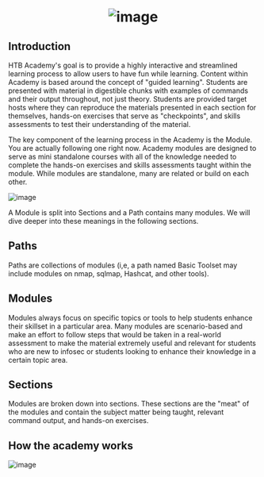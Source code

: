 <h1 align="center">

![image](https://github.com/AndreCoutinhom/htb_academy/assets/91290799/721996b6-4831-47f8-b3ba-77fb0ca215de)

</h1>

## Introduction

HTB Academy's goal is to provide a highly interactive and streamlined learning process to allow users to have fun while learning. Content within Academy is based around the concept of "guided learning". Students are presented with material in digestible chunks with examples of commands and their output throughout, not just theory. Students are provided target hosts where they can reproduce the materials presented in each section for themselves, hands-on exercises that serve as "checkpoints", and skills assessments to test their understanding of the material.

The key component of the learning process in the Academy is the Module. You are actually following one right now. Academy modules are designed to serve as mini standalone courses with all of the knowledge needed to complete the hands-on exercises and skills assessments taught within the module. While modules are standalone, many are related or build on each other.

![image](https://github.com/AndreCoutinhom/htb_academy_intro/assets/91290799/36cb52c9-2071-4178-9220-14a6f0b85e49)

A Module is split into Sections and a Path contains many modules. We will dive deeper into these meanings in the following sections.

## Paths

Paths are collections of modules (i,e, a path named Basic Toolset may include modules on nmap, sqlmap, Hashcat, and other tools).

## Modules

Modules always focus on specific topics or tools to help students enhance their skillset in a particular area. Many modules are scenario-based and make an effort to follow steps that would be taken in a real-world assessment to make the material extremely useful and relevant for students who are new to infosec or students looking to enhance their knowledge in a certain topic area.

## Sections

Modules are broken down into sections. These sections are the "meat" of the modules and contain the subject matter being taught, relevant command output, and hands-on exercises.

## How the academy works

![image](https://github.com/AndreCoutinhom/htb_academy/assets/91290799/bffa69df-e821-48b9-b41b-dd57beb8ee7d)
